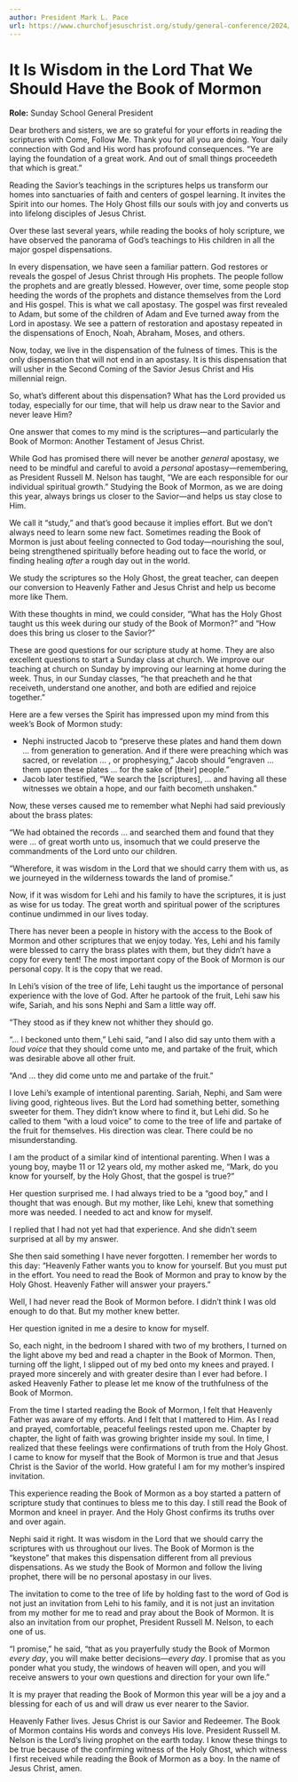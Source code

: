 ```yaml
---
author: President Mark L. Pace
url: https://www.churchofjesuschrist.org/study/general-conference/2024/04/56pace?lang=eng
---
```


# It Is Wisdom in the Lord That We Should Have the Book of Mormon

**Role:** Sunday School General President

<a name="p1"></a>Dear brothers and sisters, we are so grateful for your efforts in reading the scriptures with Come, Follow Me. Thank you for all you are doing. Your daily connection with God and His word has profound consequences. “Ye are laying the foundation of a great work. And out of small things proceedeth that which is great.”

<a name="p2"></a>Reading the Savior’s teachings in the scriptures helps us transform our homes into sanctuaries of faith and centers of gospel learning. It invites the Spirit into our homes. The Holy Ghost fills our souls with joy and converts us into lifelong disciples of Jesus Christ.

<a name="p3"></a>Over these last several years, while reading the books of holy scripture, we have observed the panorama of God’s teachings to His children in all the major gospel dispensations.

<a name="p4"></a>In every dispensation, we have seen a familiar pattern. God restores or reveals the gospel of Jesus Christ through His prophets. The people follow the prophets and are greatly blessed. However, over time, some people stop heeding the words of the prophets and distance themselves from the Lord and His gospel. This is what we call apostasy. The gospel was first revealed to Adam, but some of the children of Adam and Eve turned away from the Lord in apostasy. We see a pattern of restoration and apostasy repeated in the dispensations of Enoch, Noah, Abraham, Moses, and others.

<a name="p5"></a>Now, today, we live in the dispensation of the fulness of times. This is the only dispensation that will not end in an apostasy. It is this dispensation that will usher in the Second Coming of the Savior Jesus Christ and His millennial reign.

<a name="p6"></a>So, what’s different about this dispensation? What has the Lord provided us today, especially for our time, that will help us draw near to the Savior and never leave Him?

<a name="p7"></a>One answer that comes to my mind is the scriptures—and particularly the Book of Mormon: Another Testament of Jesus Christ.

<a name="p8"></a>While God has promised there will never be another *general* apostasy, we need to be mindful and careful to avoid a *personal* apostasy—remembering, as President Russell M. Nelson has taught, “We are each responsible for our individual spiritual growth.” Studying the Book of Mormon, as we are doing this year, always brings us closer to the Savior—and helps us stay close to Him.

<a name="p9"></a>We call it “study,” and that’s good because it implies effort. But we don’t always need to learn some new fact. Sometimes reading the Book of Mormon is just about feeling connected to God today—nourishing the soul, being strengthened spiritually before heading out to face the world, or finding healing *after* a rough day out in the world.

<a name="p10"></a>We study the scriptures so the Holy Ghost, the great teacher, can deepen our conversion to Heavenly Father and Jesus Christ and help us become more like Them.

<a name="p11"></a>With these thoughts in mind, we could consider, “What has the Holy Ghost taught us this week during our study of the Book of Mormon?” and “How does this bring us closer to the Savior?”

<a name="p12"></a>These are good questions for our scripture study at home. They are also excellent questions to start a Sunday class at church. We improve our teaching at church on Sunday by improving our learning at home during the week. Thus, in our Sunday classes, “he that preacheth and he that receiveth, understand one another, and both are edified and rejoice together.”

<a name="p13"></a>Here are a few verses the Spirit has impressed upon my mind from this week’s Book of Mormon study:

* <a name="p14"></a>Nephi instructed Jacob to “preserve these plates and hand them down … from generation to generation. And if there were preaching which was sacred, or revelation … , or prophesying,” Jacob should “engraven … them upon these plates … for the sake of \[their] people.”
* <a name="p15"></a>Jacob later testified, “We search the \[scriptures], … and having all these witnesses we obtain a hope, and our faith becometh unshaken.”

<a name="p16"></a>Now, these verses caused me to remember what Nephi had said previously about the brass plates:

<a name="p17"></a>“We had obtained the records … and searched them and found that they were … of great worth unto us, insomuch that we could preserve the commandments of the Lord unto our children.

<a name="p18"></a>“Wherefore, it was wisdom in the Lord that we should carry them with us, as we journeyed in the wilderness towards the land of promise.”

<a name="p19"></a>Now, if it was wisdom for Lehi and his family to have the scriptures, it is just as wise for us today. The great worth and spiritual power of the scriptures continue undimmed in our lives today.

<a name="p20"></a>There has never been a people in history with the access to the Book of Mormon and other scriptures that we enjoy today. Yes, Lehi and his family were blessed to carry the brass plates with them, but they didn’t have a copy for every tent! The most important copy of the Book of Mormon is our personal copy. It is the copy that we read.

<a name="p21"></a>In Lehi’s vision of the tree of life, Lehi taught us the importance of personal experience with the love of God. After he partook of the fruit, Lehi saw his wife, Sariah, and his sons Nephi and Sam a little way off.

<a name="p22"></a>“They stood as if they knew not whither they should go.

<a name="p23"></a>“… I beckoned unto them,” Lehi said, “and I also did say unto them with a *loud voice* that they should come unto me, and partake of the fruit, which was desirable above all other fruit.

<a name="p24"></a>“And … they did come unto me and partake of the fruit.”

<a name="p25"></a>I love Lehi’s example of intentional parenting. Sariah, Nephi, and Sam were living good, righteous lives. But the Lord had something better, something sweeter for them. They didn’t know where to find it, but Lehi did. So he called to them “with a loud voice” to come to the tree of life and partake of the fruit for themselves. His direction was clear. There could be no misunderstanding.

<a name="p26"></a>I am the product of a similar kind of intentional parenting. When I was a young boy, maybe 11 or 12 years old, my mother asked me, “Mark, do you know for yourself, by the Holy Ghost, that the gospel is true?”

<a name="p27"></a>Her question surprised me. I had always tried to be a “good boy,” and I thought that was enough. But my mother, like Lehi, knew that something more was needed. I needed to act and know for myself.

<a name="p28"></a>I replied that I had not yet had that experience. And she didn’t seem surprised at all by my answer.

<a name="p29"></a>She then said something I have never forgotten. I remember her words to this day: “Heavenly Father wants you to know for yourself. But you must put in the effort. You need to read the Book of Mormon and pray to know by the Holy Ghost. Heavenly Father will answer your prayers.”

<a name="p30"></a>Well, I had never read the Book of Mormon before. I didn’t think I was old enough to do that. But my mother knew better.

<a name="p31"></a>Her question ignited in me a desire to know for myself.

<a name="p32"></a>So, each night, in the bedroom I shared with two of my brothers, I turned on the light above my bed and read a chapter in the Book of Mormon. Then, turning off the light, I slipped out of my bed onto my knees and prayed. I prayed more sincerely and with greater desire than I ever had before. I asked Heavenly Father to please let me know of the truthfulness of the Book of Mormon.

<a name="p33"></a>From the time I started reading the Book of Mormon, I felt that Heavenly Father was aware of my efforts. And I felt that I mattered to Him. As I read and prayed, comfortable, peaceful feelings rested upon me. Chapter by chapter, the light of faith was growing brighter inside my soul. In time, I realized that these feelings were confirmations of truth from the Holy Ghost. I came to know for myself that the Book of Mormon is true and that Jesus Christ is the Savior of the world. How grateful I am for my mother’s inspired invitation.

<a name="p34"></a>This experience reading the Book of Mormon as a boy started a pattern of scripture study that continues to bless me to this day. I still read the Book of Mormon and kneel in prayer. And the Holy Ghost confirms its truths over and over again.

<a name="p35"></a>Nephi said it right. It was wisdom in the Lord that we should carry the scriptures with us throughout our lives. The Book of Mormon is the “keystone” that makes this dispensation different from all previous dispensations. As we study the Book of Mormon and follow the living prophet, there will be no personal apostasy in our lives.

<a name="p36"></a>The invitation to come to the tree of life by holding fast to the word of God is not just an invitation from Lehi to his family, and it is not just an invitation from my mother for me to read and pray about the Book of Mormon. It is also an invitation from our prophet, President Russell M. Nelson, to each one of us.

<a name="p37"></a>“I promise,” he said, “that as you prayerfully study the Book of Mormon *every day*, you will make better decisions—*every day*. I promise that as you ponder what you study, the windows of heaven will open, and you will receive answers to your own questions and direction for your own life.”

<a name="p38"></a>It is my prayer that reading the Book of Mormon this year will be a joy and a blessing for each of us and will draw us ever nearer to the Savior.

<a name="p39"></a>Heavenly Father lives. Jesus Christ is our Savior and Redeemer. The Book of Mormon contains His words and conveys His love. President Russell M. Nelson is the Lord’s living prophet on the earth today. I know these things to be true because of the confirming witness of the Holy Ghost, which witness I first received while reading the Book of Mormon as a boy. In the name of Jesus Christ, amen.
